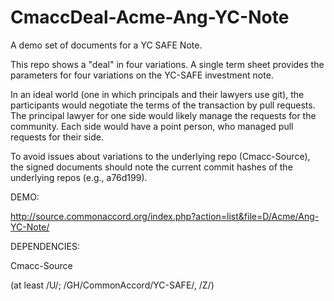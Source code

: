 # CmaccDeal-Acme-Ang-YC-Note
A demo set of documents for a YC SAFE Note.

This repo shows a "deal" in four variations.  A single term sheet provides the parameters for four variations on the YC-SAFE investment note.

In an ideal world (one in which principals and their lawyers use git), the participants would negotiate the terms of the transaction by pull requests.  The principal lawyer for one side would likely manage the requests for the community.  Each side would have a point person, who managed pull requests for their side.

To avoid issues about variations to the underlying repo (Cmacc-Source), the signed documents should note the current commit hashes of the underlying repos (e.g., a76d199).

DEMO:

http://source.commonaccord.org/index.php?action=list&file=D/Acme/Ang-YC-Note/

DEPENDENCIES:

Cmacc-Source

(at least /U/; /GH/CommonAccord/YC-SAFE/, /Z/)


